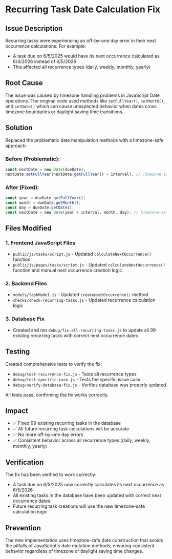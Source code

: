 # Recurring Task Date Calculation Fix

## Issue Description
Recurring tasks were experiencing an off-by-one day error in their next occurrence calculations. For example:
- A task due on 6/5/2025 would have its next occurrence calculated as 6/4/2026 instead of 6/5/2026
- This affected all recurrence types (daily, weekly, monthly, yearly)

## Root Cause
The issue was caused by timezone handling problems in JavaScript Date operations. The original code used methods like `setFullYear()`, `setMonth()`, and `setDate()` which can cause unexpected behavior when dates cross timezone boundaries or daylight saving time transitions.

## Solution
Replaced the problematic date manipulation methods with a timezone-safe approach:

### Before (Problematic):
```javascript
const nextDate = new Date(dueDate);
nextDate.setFullYear(nextDate.getFullYear() + interval); // Timezone issues
```

### After (Fixed):
```javascript
const year = dueDate.getFullYear();
const month = dueDate.getMonth();
const day = dueDate.getDate();
const nextDate = new Date(year + interval, month, day); // Timezone-safe
```

## Files Modified

### 1. Frontend JavaScript Files
- `public/js/tasks/script.js` - Updated `calculateNextOccurrence()` function
- `public/js/pages/tasks/script.js` - Updated `calculateNextOccurrence()` function and manual next occurrence creation logic

### 2. Backend Files
- `models/taskModel.js` - Updated `createNextOccurrence()` method
- `checks/check-recurring-tasks.js` - Updated recurrence calculation logic

### 3. Database Fix
- Created and ran `debug/fix-all-recurring-tasks.js` to update all 99 existing recurring tasks with correct next occurrence dates

## Testing
Created comprehensive tests to verify the fix:
- `debug/test-recurrence-fix.js` - Tests all recurrence types
- `debug/test-specific-case.js` - Tests the specific issue case
- `debug/verify-database-fix.js` - Verifies database was properly updated

All tests pass, confirming the fix works correctly.

## Impact
- ✅ Fixed 99 existing recurring tasks in the database
- ✅ All future recurring task calculations will be accurate
- ✅ No more off-by-one day errors
- ✅ Consistent behavior across all recurrence types (daily, weekly, monthly, yearly)

## Verification
The fix has been verified to work correctly:
- A task due on 6/5/2025 now correctly calculates its next occurrence as 6/5/2026
- All existing tasks in the database have been updated with correct next occurrence dates
- Future recurring task creations will use the new timezone-safe calculation logic

## Prevention
The new implementation uses timezone-safe date construction that avoids the pitfalls of JavaScript's date mutation methods, ensuring consistent behavior regardless of timezone or daylight saving time changes.
